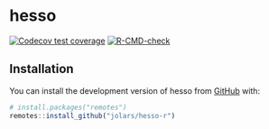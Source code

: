 
<!-- README.md is generated from README.Rmd. Please edit that file -->

# hesso

<!-- badges: start -->

[![Codecov test
coverage](https://codecov.io/gh/jolars/hesso/branch/main/graph/badge.svg)](https://app.codecov.io/gh/jolars/hesso?branch=main)
[![R-CMD-check](https://github.com/jolars/hesso-r/actions/workflows/R-CMD-check.yaml/badge.svg)](https://github.com/jolars/hesso-r/actions/workflows/R-CMD-check.yaml)
<!-- badges: end -->

## Installation

You can install the development version of hesso from
[GitHub](https://github.com/) with:

``` r
# install.packages("remotes")
remotes::install_github("jolars/hesso-r")
```
